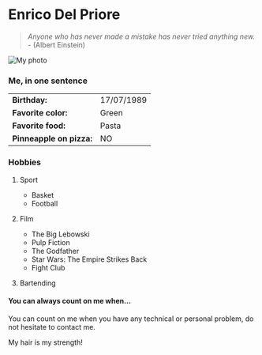 # Enrico Del Priore

> *Anyone who has never made a mistake has never tried anything new.* - (Albert Einstein)

![My photo](https://# "Enrico' photo")

### Me, in one sentence

|   |   |
|---|---|
|**Birthday:**| 17/07/1989 |
|**Favorite color:**| Green |
|**Favorite food:**| Pasta |
|**Pinneapple on pizza:**| NO |

### Hobbies

1. Sport
   - Basket
   - Football

2. Film
   - The Big Lebowski
   - Pulp Fiction
   - The Godfather
   - Star Wars: The Empire Strikes Back
   - Fight Club

3. Bartending

#### You can always count on me when...

You can count on me when you have any technical or personal problem, do not hesitate to contact me. 








My hair is my strength!

